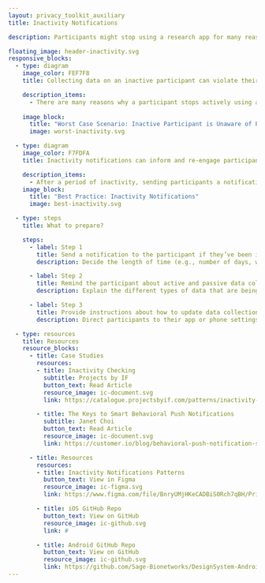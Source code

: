 ```yaml
---
layout: privacy_toolkit_auxiliary
title: Inactivity Notifications

description: Participants might stop using a research app for many reasons. Consider informing them about ongoing data collection through inactivity notifications. <br /> <br />Remind your participants about how their data has been collected and used. Give them a simple way to ease them back into study activities. Tell them they can always withdraw from the study if they are no longer interested in participating. This transparency can encourage the participant to resume their contributions to the study.

floating_image: header-inactivity.svg
responsive_blocks:
  - type: diagram
    image_color: FEF7F8
    title: Collecting data on an inactive participant can violate their sense of privacy.

    description_items:
      - There are many reasons why a participant stops actively using a research app. Sometimes they might not remember they still have the app on their phone, they have forgotten that the app is passively collecting their data, or they are no longer interested in participating. Although participants might have initially given permission for the app to collect passive data, they might be surprised at how much the app knows about them after a long period of non-participation. This surprise can cause additional privacy concerns.  
      
    image_block:
      title: "Worst Case Scenario: Inactive Participant is Unaware of Passive Data Collection"
      image: worst-inactivity.svg

  - type: diagram
    image_color: F7FDFA
    title: Inactivity notifications can inform and re-engage participants.

    description_items:
      - After a period of inactivity, sending participants a notification about the study can renew their interest in contributing data. This gentle nudge is also a way to be transparent with participants about what data is being actively or passively collected and what control they have over sharing this data with researchers. If the participant chooses to withdraw from the study, they can do so without compromising their privacy.  
    image_block:
      title: "Best Practice: Inactivity Notifications"
      image: best-inactivity.svg

  - type: steps
    title: What to prepare?

    steps:
      - label: Step 1
        title: Send a notification to the participant if they’ve been inactive for a while.
        description: Decide the length of time (e.g., number of days, weeks, months, or years) to wait before reminding an inactive participant about their contributions to the research study. Consider when to send a notification to participants via the app, a text message, or email. Remember to convey gratitude for their participation.

      - label: Step 2
        title: Remind the participant about active and passive data collection.
        description: Explain the different types of data that are being collected from the participant, how the researchers are gathering this data, how the study is using this data, and how participants can resume their contribution to the study.  

      - label: Step 3
        title: Provide instructions about how to update data collection settings.
        description: Direct participants to their app or phone settings so they can update their preferences for what data is contributed and collected. Remember to also share clear instructions about how participants can withdraw from the study if they choose to do so.

  - type: resources
    title: Resources
    resource_blocks:
      - title: Case Studies
        resources:
        - title: Inactivity Checking
          subtitle: Projects by IF
          button_text: Read Article
          resource_image: ic-document.svg
          link: https://catalogue.projectsbyif.com/patterns/inactivity-checking

        - title: The Keys to Smart Behavioral Push Notifications
          subtitle: Janet Choi
          button_text: Read Article
          resource_image: ic-document.svg
          link: https://customer.io/blog/behavioral-push-notification-strategy/#Nudging_Inactive_Users

      - title: Resources
        resources:
        - title: Inactivity Notifications Patterns
          button_text: View in Figma
          resource_image: ic-figma.svg
          link: https://www.figma.com/file/BnryUMjHKeCADBiS0Rch7qBH/Privacy-Templates-Public?node-id=135%3A93

        - title: iOS GitHub Repo
          button_text: View on GitHub
          resource_image: ic-github.svg
          link: #

        - title: Android GitHub Repo
          button_text: View on GitHub
          resource_image: ic-github.svg
          link: https://github.com/Sage-Bionetworks/DesignSystem-Android
---
```

